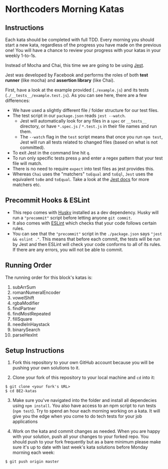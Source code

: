 # Northcoders Morning Katas

## Instructions

Each kata should be completed with full TDD. Every morning you should start a new kata, regardless of the progress you have made on the previous one! You will have a chance to review your progress with your katas in your weekly 1-to-1s.

Instead of Mocha and Chai, this time we are going to be using [Jest](https://jestjs.io/en/).

Jest was developed by Facebook and performs the roles of both **test runner** (like mocha) and **assertion library** (like Chai).

First, have a look at the example provided (`./example.js`) and its tests (`./__tests__/example.test.js`).
As you can see here, there are a few differences:

- We have used a slightly different file / folder structure for our test files.
- The test script in our `package.json` reads `jest --watch`.
  - Jest will automatically look for any files in a `spec` or `__tests__` directory, or have `*.spec.js` / `*.test.js` in their file names and run them.
  - The `--watch` flag in the `test` script means that once you run `npm test`, Jest will run all tests related to changed files (based on what is not committed).
- To exit Jest in the command line hit `q`.
- To run only specific tests press `p` and enter a regex pattern that your test file will match.
- There is no need to require `expect` into test files as jest provides this.
- Whereas `Chai` uses the "matchers" `toEqual` and `toEql`, `Jest` uses the equivalent `toBe` and `toEqual`. Take a look at the [Jest docs](https://jestjs.io/docs/en/using-matchers) for more matchers etc.

## Precommit Hooks & ESLint

- This repo comes with [Husky](https://github.com/typicode/husky) installed as a dev dependency. Husky will run a `"precommit"` script before letting anyone `git commit`.
- It also comes with [ESLint](https://eslint.org/) which checks that your code follows certain rules.
- You can see that the `"precommit"` script in the `./package.json` says `"jest && eslint ."`. This means that before each commit, the tests will be run by Jest and then ESLint will check your code conforms to all of its rules. If there are any errors, you will not be able to commit.

## Running Order

The running order for this block's katas is:

1. subArrSum
2. romanNumeralEncoder
3. vowelShift
4. rgbaModifier
5. findPartner
6. findMostRepeated
7. fillSquare
8. needleInHaystack
9. binarySearch
10. parseHexInt

## Setup Instructions

1. Fork this repository to your own GitHub account because you will be pushing your own solutions to it.

2. Clone your fork of this repository to your local machine and `cd` into it:

```
$ git clone <your fork's URL>
$ cd BE2-katas
```

3. Make sure you've navigated into the folder and install all dependecies using `npm install`. You also have access to an npm script to run tests (`npm test`). Try to spend an hour each morning working on a kata. It will give you the edge when you come to do tech tests for your job applications

4. Work on the kata and commit changes as needed. When you are happy with your solution, push all your changes to your forked repo. You should push to your fork frequently but as a bare minimum please make sure it's up to date with last week's kata solutions before Monday morning each week:

```
$ git push origin master
```
